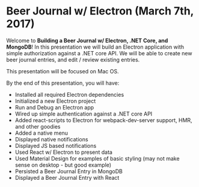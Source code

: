 # Beer Journal w/ Electron (March 7th, 2017)

Welcome to **Building a Beer Journal w/ Electron, .NET Core, and MongoDB**! In this presentation we will build an Electron application with simple authorization against a .NET core API.  We will be able to create new beer journal entries, and edit / review existing entries.

This presentation will be focused on Mac OS.

By the end of this presentation, you will have:

* Installed all required Electron dependencies
* Initialized a new Electron project
* Run and Debug an Electron app
* Wired up simple authentication against a .NET core API
* Added react-scripts to Electron for webpack-dev-server support, HMR, and other goodies
* Added a native menu
* Displayed native notifications
* Displayed JS based notifications
* Used React w/ Electron to present data
* Used Material Design for examples of basic styling (may not make sense on desktop - but good example)
* Persisted a Beer Journal Entry in MongoDB
* Displayed a Beer Journal Entry with React
